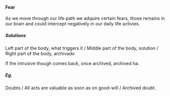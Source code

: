 #### Fear

As we move through our life path we adquire certain fears, those remains in our brain and could intercept negatively in our daily life activies.
 
##### Solutions
Left part of the body, what triggers it / Middle part of the body, solution / Right part of the body, archivado 

If the intrusive though comes back, once archived, archived ha.

##### Eg.

Doubts / All acts are valuable as soon as on good-will / Archived doubt. 
